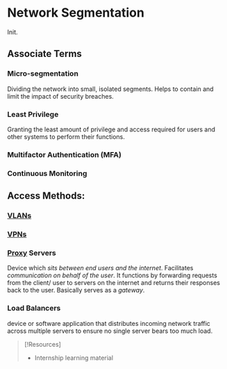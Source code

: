 
# Network Segmentation
Init.
## Associate Terms
### Micro-segmentation
Dividing the network into small, isolated segments. Helps to contain and limit the impact of security breaches.
### Least Privilege
Granting the least amount of privilege and access required for users and other systems to perform their functions.
### Multifactor Authentication (MFA)
### Continuous Monitoring
## Access Methods:
### [VLANs](VLANs.md)
### [VPNs](VPN.md)
### [Proxy](proxy.md) Servers
Device which *sits between end users and the internet*. Facilitates *communication on behalf of the user*. It functions by forwarding requests from the client/ user to servers on the internet and returns their responses back to the user. Basically serves as a *gateway*. 
### Load Balancers
device or software application that distributes incoming network traffic across multiple servers to ensure no single server bears too much load.

> [!Resources]
> - Internship learning material
